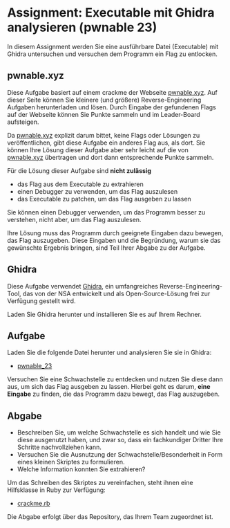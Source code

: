 # Assignment: Executable mit Ghidra analysieren (pwnable 23)



In diesem Assignment werden Sie eine ausführbare Datei (Executable) mit Ghidra untersuchen und versuchen dem Programm ein Flag zu entlocken.


## pwnable.xyz

Diese Aufgabe basiert auf einem crackme der Webseite [pwnable.xyz](https://pwnable.xyz/). Auf dieser Seite können Sie kleinere (und größere) Reverse-Engineering Aufgaben herunterladen und lösen. Durch Eingabe der gefundenen Flags auf der Webseite können Sie Punkte sammeln und im Leader-Board aufsteigen.

Da [pwnable.xyz](https://pwnable.xyz/) explizit darum bittet, keine Flags oder Lösungen zu veröffentlichen, gibt diese Aufgabe ein anderes Flag aus, als dort. Sie können Ihre Lösung dieser Aufgabe aber sehr leicht auf die von [pwnable.xyz](https://pwnable.xyz/) übertragen und dort dann entsprechende Punkte sammeln.

Für die Lösung dieser Aufgabe sind __nicht zulässig__

  * das Flag aus dem Executable zu extrahieren
  * einen Debugger zu verwenden, um das Flag auszulesen
  * das Executable zu patchen, um das Flag ausgeben zu lassen

Sie können einen Debugger verwenden, um das Programm besser zu verstehen, nicht aber, um das Flag auszulesen.

Ihre Lösung muss das Programm durch geeignete Eingaben dazu bewegen, das Flag auszugeben. Diese Eingaben und die Begründung, warum sie das gewünschte Ergebnis bringen, sind Teil Ihrer Abgabe zu der Aufgabe.


## Ghidra

Diese Aufgabe verwendet [Ghidra](https://ghidra-sre.org/), ein umfangreiches Reverse-Engineering-Tool, das von der NSA entwickelt und als Open-Source-Lösung frei zur Verfügung gestellt wird.

Laden Sie Ghidra herunter und installieren Sie es auf Ihrem Rechner.

## Aufgabe

Laden Sie die folgende Datei herunter und analysieren Sie sie in Ghidra:

  * [pwnable_23](pwnable_23)

Versuchen Sie eine Schwachstelle zu entdecken und nutzen Sie diese dann aus, um sich das Flag ausgeben zu lassen. Hierbei geht es darum, __eine Eingabe__ zu finden, die das Programm dazu bewegt, das Flag auszugeben.


## Abgabe

  * Beschreiben Sie, um welche Schwachstelle es sich handelt und wie Sie diese ausgenutzt haben, und zwar so, dass ein fachkundiger Dritter Ihre Schritte nachvollziehen kann.
  * Versuchen Sie die Ausnutzung der Schwachstelle/Besonderheit in Form eines kleinen Skriptes zu formulieren.
  * Welche Information konnten Sie extrahieren?

Um das Schreiben des Skriptes zu vereinfachen, steht ihnen eine Hilfsklasse in Ruby zur Verfügung:

  * [crackme.rb](crackme.rb)

Die Abgabe erfolgt über das Repository, das Ihrem Team zugeordnet ist.